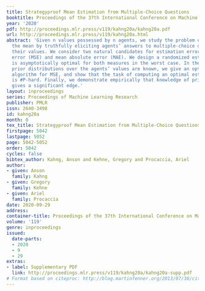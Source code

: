 ```yaml
---
title: Strategyproof Mean Estimation from Multiple-Choice Questions
booktitle: Proceedings of the 37th International Conference on Machine Learning
year: '2020'
pdf: http://proceedings.mlr.press/v119/kahng20a/kahng20a.pdf
url: http://proceedings.mlr.press/v119/kahng20a.html
abstract: 'Given n values possessed by n agents, we study the problem of estimating
  the mean by truthfully eliciting agents’ answers to multiple-choice questions about
  their values. We consider two natural candidates for estimation error: mean squared
  error (MSE) and mean absolute error (MAE). We design a randomized estimator which
  is asymptotically optimal for both measures in the worst case. In the case where
  prior distributions over the agents’ values are known, we give an optimal, polynomial-time
  algorithm for MSE, and show that the task of computing an optimal estimate for MAE
  is #P-hard. Finally, we demonstrate empirically that knowledge of prior distributions
  gives a significant edge.'
layout: inproceedings
series: Proceedings of Machine Learning Research
publisher: PMLR
issn: 2640-3498
id: kahng20a
month: 0
tex_title: Strategyproof Mean Estimation from Multiple-Choice Questions
firstpage: 5042
lastpage: 5052
page: 5042-5052
order: 5042
cycles: false
bibtex_author: Kahng, Anson and Kehne, Gregory and Procaccia, Ariel
author:
- given: Anson
  family: Kahng
- given: Gregory
  family: Kehne
- given: Ariel
  family: Procaccia
date: 2020-09-29
address: 
container-title: Proceedings of the 37th International Conference on Machine Learning
volume: '119'
genre: inproceedings
issued:
  date-parts:
  - 2020
  - 9
  - 29
extras:
- label: Supplementary PDF
  link: http://proceedings.mlr.press/v119/kahng20a/kahng20a-supp.pdf
# Format based on citeproc: http://blog.martinfenner.org/2013/07/30/citeproc-yaml-for-bibliographies/
---
```

